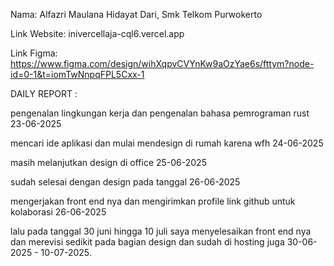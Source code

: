 Nama: Alfazri Maulana Hidayat Dari, Smk Telkom Purwokerto

Link Website: inivercellaja-cql6.vercel.app

Link Figma: https://www.figma.com/design/wihXqpvCVYnKw9aOzYae6s/fttym?node-id=0-1&t=iomTwNnpqFPL5Cxx-1

DAILY REPORT :

pengenalan lingkungan kerja dan pengenalan bahasa pemrograman rust 23-06-2025

mencari ide aplikasi dan mulai mendesign di rumah karena wfh 24-06-2025

masih melanjutkan design di office 25-06-2025

sudah selesai dengan design pada tanggal 26-06-2025

mengerjakan front end nya dan mengirimkan profile link github untuk kolaborasi 26-06-2025

lalu pada tanggal 30 juni hingga 10 juli saya menyelesaikan front end nya dan merevisi sedikit pada bagian design dan sudah di hosting juga 30-06-2025 - 10-07-2025.
